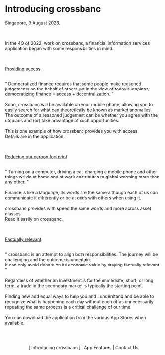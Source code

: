 # Introducing crossbanc
Singapore, 9 August 2023.
</br>
</br>
</br>
<p>
In the 4Q of 2022, work on crossbanc, a financial information services application began with some responsibilities in mind.
</p>
</br></br>
<ins>Providing access</ins>
</br></br>
<p>
“ Democratized finance requires that some people make reasoned judgements on the behalf of others yet in the view of today’s utopians, democratizing finance = access + decentralization. ”
</br>
</br>
Soon, crossbanc will be available on your mobile phone, allowing you to easily search for what can theoretically be known as market anomalies. 
</br>
The outcome of a reasoned judgement can be whether you agree with the utopians and (or) take advantage of such opportunities. 
</br>
</br>
This is one example of how crossbanc provides you with access. 
</br>
Details are in the application.
</p>
</br></br>
<ins>Reducing our carbon footprint</ins>
</br>
</br>
<p>
" Turning on a computer, driving a car, charging a mobile phone and other things we do at home and at work contributes to global warming more than any other. " 
</br>
</br>
Finance is like a language, its words are the same although each of us can communicate it differently or be at odds with others when using it. 
</br>
</br>
crossbanc provides with speed the same words and more across asset classes. 
</br>
Read it easily on crossbanc.
</p>
</br></br>
<ins>Factually relevant</ins>
</br>
</br>
<p>
" crossbanc is an attempt to align both responsibilities. The journey will be challenging and the outcome is uncertain. 
</br>
It can only avoid debate on its economic value by staying factually relevant. "
</br>
</br>
Regardless of whether an investment is for the immediate, short, or long term, a trade in the secondary market is typically the starting point.
</br>
</br>
Finding new and equal ways to help you and I understand and be able to recognize what is happening each day without each of us unnecessarily repeating the same process is a critical challenge of our time.
</br>
</br>
You can download the application from the various App Stores when available.
</p>
</br>
</br>
<p align="center">[ Introducing crossbanc ] | App Features | Contact Us </p> 
